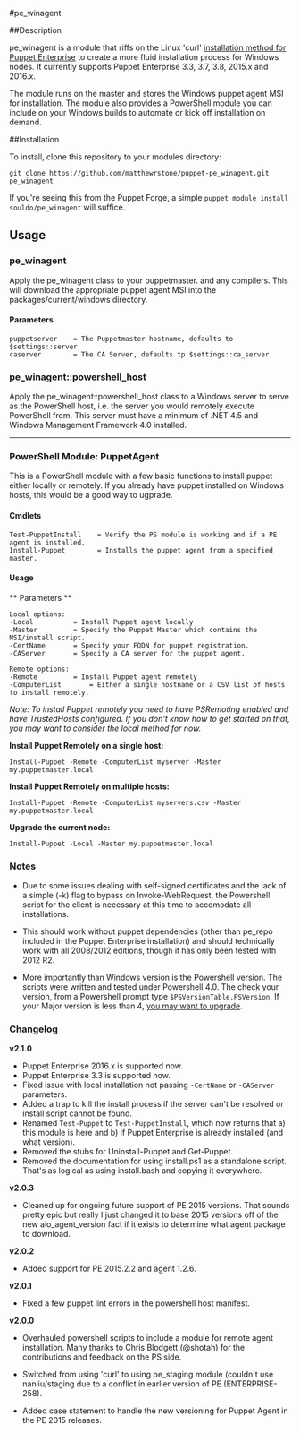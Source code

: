 #pe_winagent


##Description

pe_winagent is a module that riffs on the Linux 'curl' [installation method for Puppet Enterprise](https://docs.puppetlabs.com/pe/latest/install_agents.html) to create a more fluid installation process for Windows nodes.  It currently supports Puppet Enterprise 3.3, 3.7, 3.8, 2015.x and 2016.x.

The module runs on the master and stores the Windows puppet agent MSI for installation.  The module also provides a PowerShell module you can include on your Windows builds to automate or kick off installation on demand.

##Installation

To install, clone this repository to your modules directory:

	git clone https://github.com/matthewrstone/puppet-pe_winagent.git pe_winagent

If you're seeing this from the Puppet Forge, a simple `puppet module install souldo/pe_winagent` will suffice.

## Usage

### pe_winagent

Apply the pe_winagent class to your puppetmaster. and any compilers.  This will download the appropriate puppet agent MSI into the packages/current/windows directory.

#### Parameters

	puppetserver	= The Puppetmaster hostname, defaults to $settings::server
	caserver     	= The CA Server, defaults tp $settings::ca_server

### pe_winagent::powershell_host

Apply the pe_winagent::powershell_host class to a Windows server to serve as the PowerShell host,  i.e. the server you would remotely execute PowerShell from.  This server must have a minimum of .NET 4.5 and Windows Management Framework 4.0 installed.
	
---
	
### PowerShell Module: PuppetAgent

This is a PowerShell module with a few basic functions to install puppet either locally or remotely.  If you already have puppet installed on Windows hosts, this would be a good way to ugprade.

#### Cmdlets

	Test-PuppetInstall    = Verify the PS module is working and if a PE agent is installed.
	Install-Puppet        = Installs the puppet agent from a specified master.
		
#### Usage

** Parameters **

	Local options:
	-Local			= Install Puppet agent locally
	-Master			= Specify the Puppet Master which contains the MSI/install script.
	-CertName		= Specify your FQDN for puppet registration.
	-CAServer		= Specify a CA server for the puppet agent.

	Remote options:
	-Remote			= Install Puppet agent remotely
	-ComputerList		= Either a single hostname or a CSV list of hosts to install remotely.

*Note: To install Puppet remotely you need to have PSRemoting enabled and have TrustedHosts configured.  If you don't know how to get started on that, you may want to consider the local method for now.*
		

**Install Puppet Remotely on a single host:**

	Install-Puppet -Remote -ComputerList myserver -Master my.puppetmaster.local
		
**Install Puppet Remotely on multiple hosts:**

	Install-Puppet -Remote -ComputerList myservers.csv -Master my.puppetmaster.local
		
**Upgrade the current node:**

	Install-Puppet -Local -Master my.puppetmaster.local

### Notes

* Due to some issues dealing with self-signed certificates and the lack of a simple (-k) flag to bypass on Invoke-WebRequest, the Powershell script for the client is necessary at this time to accomodate all installations.

* This should work without puppet dependencies (other than pe_repo included in the Puppet Enterprise installation) and should technically work with all 2008/2012 editions, though it has only been tested with 2012 R2.

* More importantly than Windows version is the Powershell version.  The scripts were written and tested under Powershell 4.0.  The check your version, from a Powershell prompt type `$PSVersionTable.PSVersion`.  If your Major version is less than 4, [you may want to upgrade](https://www.microsoft.com/en-us/download/details.aspx?id=40855).

### Changelog

**v2.1.0**

- Puppet Enterprise 2016.x is supported now.
- Puppet Enterprise 3.3 is supported now.
- Fixed issue with local installation not passing `-CertName` or `-CAServer` parameters.
- Added a trap to kill the install process if the server can't be resolved or install script cannot be found.
- Renamed `Test-Puppet` to `Test-PuppetInstall`, which now returns that a) this module is here and b) if Puppet Enterprise is already installed (and what version).
- Removed the stubs for Uninstall-Puppet and Get-Puppet.
- Removed the documentation for using install.ps1 as a standalone script. That's as logical as using install.bash and copying it everywhere.


**v2.0.3**

- Cleaned up for ongoing future support of PE 2015 versions.  That sounds pretty epic but really I just changed it to base 2015 versions off of the new aio_agent_version fact if it exists to determine what agent package to download.

**v2.0.2**

- Added support for PE 2015.2.2 and agent 1.2.6.

**v2.0.1**

- Fixed a few puppet lint errors in the powershell host manifest.

**v2.0.0**

- Overhauled powershell scripts to include a module for remote agent installation. Many thanks to Chris Blodgett (@shotah) for the contributions and feedback on the PS side.

- Switched from using 'curl' to using pe_staging module (couldn't use nanliu/staging due to a conflict in earlier version of PE (ENTERPRISE-258).

- Added case statement to handle the new versioning for Puppet Agent in the PE 2015 releases.
